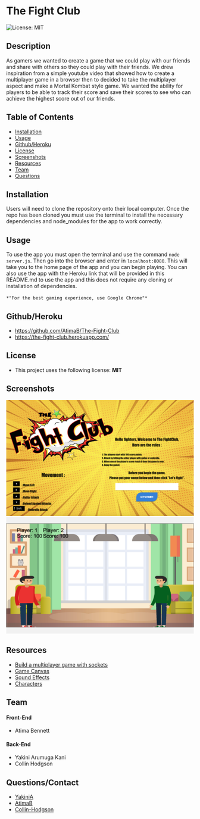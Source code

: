 # The Fight Club

![License: MIT](https://img.shields.io/badge/License-MIT-green.svg) 

## Description

As gamers we wanted to create a game that we could play with our friends and share with others so they could play with their friends. We drew inspiration from a simple youtube video that showed how to create a multiplayer game in a browser then to decided to take the multiplayer aspect and make a Mortal Kombat style game. We wanted the ability for players to be able to track their score and save their scores to see who can achieve the highest score out of our friends.

## Table of Contents

- [Installation](#Installation)
- [Usage](#Usage)
- [Github/Heroku](#Github/Heroku)
- [License](#License)
- [Screenshots](#Screenshots)
- [Resources](#Resources)
- [Team](#Team)
- [Questions](#Questions)

## Installation

Users will need to clone the repository onto their local computer. Once the repo has been cloned you must use the terminal to install the necessary dependencies and node_modules for the app to work correctly.

## Usage

To use the app you must open the terminal and use the command `node server.js`. Then go into the browser and enter in `localhost:8080`. This will take you to the home page of the app and you can begin playing. You can also use the app with the Heroku link that will be provided in this README.md to use the app and this does not require any cloning or installation of dependencies. 

`*"For the best gaming experience, use Google Chrome"*`

## Github/Heroku

- https://github.com/AtimaB/The-Fight-Club
- https://the-fight-club.herokuapp.com/

## License

- This project uses the following license:  **MIT** 

## Screenshots
![the-fight-club](./public/assets/images/welcomePage.png)
![Game](./public/assets/images/gamePage.png)


## Resources
- [Build a multiplayer game with sockets ](https://www.youtube.com/watch?v=a9rkpvgQUUw&t=414s)
- [Game Canvas](https://www.w3schools.com/graphics/game_canvas.asp)
- [Sound Effects](https://www.zapsplat.com/)
- [Characters](https://www.vecteezy.com/)


## Team
#### Front-End
- Atima Bennett 

#### Back-End
- Yakini Arumuga Kani 
- Collin Hodgson  

## Questions/Contact

* [YakiniA](https://github.com/YakiniA)
* [AtimaB](https://github.com/AtimaB)
* [Collin-Hodgson](https://github.com/Collin-Hodgson)
